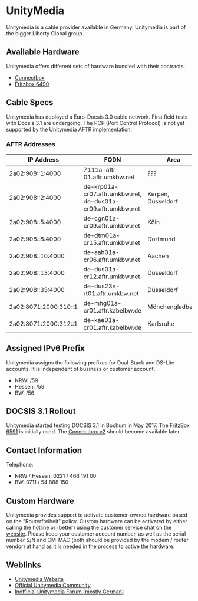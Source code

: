 # UnityMedia

Unitymedia is a cable provider available in Germany. Unitymedia is part of the bigger Liberty Global group.

## Available Hardware

Unitymedia offers different sets of hardware bundled with their contracts:

* [Connectbox](Connectbox.md)
* [Fritzbox 6490](Fritzbox_6490.md)

## Cable Specs

Unitymedia has deployed a Euro-Docsis 3.0 cable network. First field tests with Docsis 3.1 are undergoing. The PCP (Port Control Protocol) is not yet supported by the Unitymedia AFTR implementation.

### AFTR Addresses

| IP Address | FQDN | Area |
| --- | --- | --- |
| 2a02:908::1:4000 |7111a-aftr-01.aftr.umkbw.net | ??? |
| 2a02:908::2:4000 |de-krp01a-cr07.aftr.umkbw.net, de-dus01a-cr09.aftr.umkbw.net | Kerpen, Düsseldorf |
| 2a02:908::5:4000 |de-cgn01a-cr09.aftr.umkbw.net | Köln|
| 2a02:908::8:4000 |de-dtm01a-cr15.aftr.umkbw.net | Dortmund|
| 2a02:908::10:4000 |de-aah01a-cr06.aftr.umkbw.net | Aachen|
| 2a02:908::13:4000 |de-dus01a-cr12.aftr.umkbw.net | Düsseldorf|
| 2a02:908::33:4000 |de-dus23e-rt01.aftr.umkbw.net | Düsseldorf|
| 2a02:8071:2000:310::1 |de-mhg01a-cr01.aftr.kabelbw.de | Mönchengladbach|
| 2a02:8071:2000:312::1 |de-kae01a-cr01.aftr.kabelbw.de | Karlsruhe|

## Assigned IPv6 Prefix

Unitymedia assigns the following prefixes for Dual-Stack and DS-Lite accounts. It is independent of business or customer account.

* NRW: /59
* Hessen: /59
* BW: /56

## DOCSIS 3.1 Rollout

Unitymedia started testing DOCSIS 3.1 in Bochum in May 2017. The [FritzBox 6591](Fritzbox_6591.md) is initially used. The [Connectbox v2](Connectbox_V2.md) should become available later.

## Contact Information

Telephone:

* NRW / Hessen: 0221 / 466 191 00
* BW: 0711 / 54 888 150

## Custom Hardware

Unitymedia provides support to activate customer-owned hardware based on the "Routerfreiheit" policy. Custom hardware can be activated by either calling the hotline or (better) using the customer service chat on the [website](https://www.unitymedia.de/privatkunden/kontakt/). Please keep your customer account number, as well as the serial number S/N and CM-MAC (both should be provided by the modem / router vendor) at hand as it is needed in the process to active the hardware.

## Weblinks

* [Unitymedia Website](http://www.unitymedia.de/)
* [Official Unitymedia Community](https://community.unitymedia.de/)
* [Inofficial Unitymedia Forum (mostly German)](https://www.unitymediaforum.de/)
